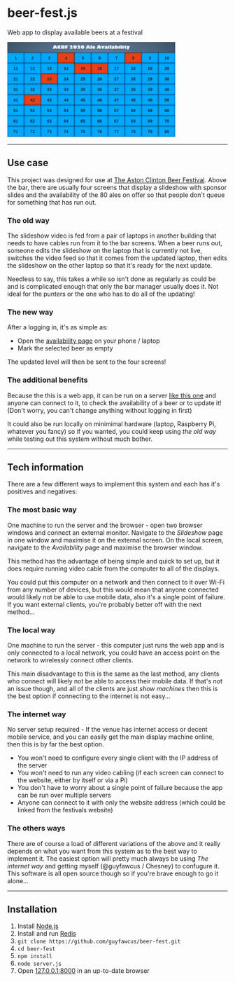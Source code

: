 beer-fest.js
============
Web app to display available beers at a festival

<img src="/docs/images/availability-empty.png" width="384">

********
Use case
--------
This project was designed for use at [The Aston Clinton Beer Festival](http://www.astonclintonbeerfestival.co.uk/).
Above the bar, there are usually four screens that display a slideshow with sponsor slides
and the availability of the 80 ales on offer so that people don't queue for something that has run out. 

### The old way
The slideshow video is fed from a pair of laptops in another building that needs to have cables run from it to the bar screens.
When a beer runs out, someone edits the slideshow on the laptop that is currently not live,
switches the video feed so that it comes from the updated laptop,
then edits the slideshow on the other laptop so that it's ready for the next update.

Needless to say, this takes a while so isn't done as regularly as could be and is complicated enough that only the bar manager usually does it.
Not ideal for the punters or the one who has to do all of the updating!

### The new way
After a logging in, it's as simple as:
* Open the [availability page](https://acbf-2020.herokuapp.com/availability) on your phone / laptop
* Mark the selected beer as empty

The updated level will then be sent to the four screens!

### The additional benefits
Because the this is a web app, it can be run on a server [like this one](https://acbf-2020.herokuapp.com/) and anyone can connect to it,
to check the availability of a beer or to update it!
(Don't worry, you can't change anything without logging in first)

It could also be run locally on minimimal hardware (laptop, Raspberry Pi, whatever you fancy) so if you wanted,
you could keep using *the old way* while testing out this system without much bother.

****************
Tech information
----------------
There are a few different ways to implement this system and each has it's positives and negatives:

### The most basic way
One machine to run the server and the browser - open two browser windows and connect an external monitor.
Navigate to the *Slideshow* page in one window and maximise it on the external screen.
On the local screen, navigate to the *Availability* page and maximise the browser window.

This method has the advantage of being simple and quick to set up,
but it does require running video cable from the computer to all of the displays.

You could put this computer on a network and then connect to it over Wi-Fi from any number of devices,
but this would mean that anyone connected would likely not be able to use mobile data,
also it's a single point of failure. If you want external clients, you're probably better off with the next method...


### The local way
One machine to run the server - this computer just runs the web app and is only connected to a local network, you could have an access point on the network to wirelessly connect other clients.

This main disadvantage to this is the same as the last method, any clients who connect will likely not be able to access their mobile data.
If that's not an issue though, and all of the clients are just *show machines* then this is the best option if connecting to the internet is not easy...

### The internet way
No server setup required - If the venue has internet access or decent mobile service, and you can easily get the main display machine online,
then this is by far the best option.
* You won't need to configure every single client with the IP address of the server
* You won't need to run any video cabling (if each screen can connect to the website, either by itself or via a Pi)
* You don't have to worry about a single point of failure because the app can be run over multiple servers
* Anyone can connect to it with only the website address (which could be linked from the festivals website)

### The others ways
There are of course a load of different variations of the above and it really depends on what you want from this system as to the best way to implement it.
The easiest option will pretty much always be using *The internet way* and getting myself (@guyfawcus / Chesney) to confugure it.
This software is all open source though so if you're brave enough to go it alone...

************
Installation
------------
1. Install [Node.js](https://nodejs.org/)
2. Install and run [Redis](https://redis.io/download)
3. `git clone https://github.com/guyfawcus/beer-fest.git`
4. `cd beer-fest`
5. `npm install`
5. `node server.js`
6. Open [127.0.0.1:8000](http://127.0.0.1:8000/) in an up-to-date browser
